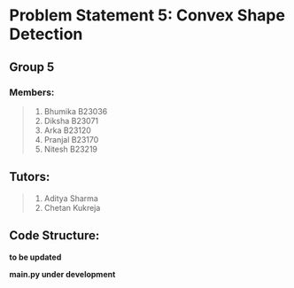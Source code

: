 # Problem Statement 5: Convex Shape Detection
## Group 5
### Members:
> 1. Bhumika B23036
> 2. Diksha B23071
> 3. Arka B23120
> 4. Pranjal B23170
> 5. Nitesh B23219

## Tutors:
> 1. Aditya Sharma
> 2. Chetan Kukreja


## Code Structure:
**to be updated**

**main.py under development**
